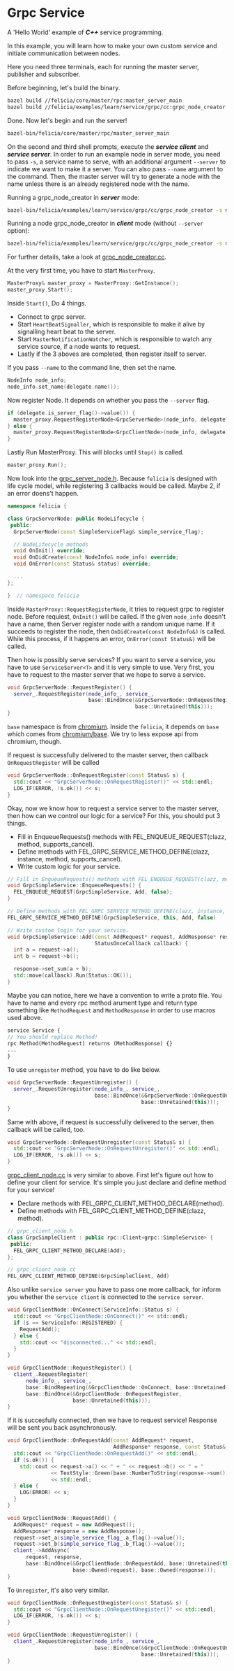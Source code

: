 # Grpc Service

A 'Hello World' example of ***C++*** service programming.

In this example, you will learn how to make your own custom service and initiate communication between nodes.

Here you need three terminals, each for running the master server, publisher and subscriber.

Before beginning, let's build the binary.

```bash
bazel build //felicia/core/master/rpc:master_server_main
bazel build //felicia/examples/learn/service/grpc/cc:grpc_node_creator
```

Done. Now let's begin and run the server!

```bash
bazel-bin/felicia/core/master/rpc/master_server_main
```

On the second and third shell prompts, execute the ***service client*** and ***service server***. In order to run an example node in server mode, you need to pass `-s`, a service name to serve, with an additional argument `--server` to indicate we want to make it a server. You can also pass `--name` argument to the command. Then, the master server will try to generate a node with the name unless there is an already registered node with the name.

Running a grpc_node_creator in ***server*** mode:
```bash
bazel-bin/felicia/examples/learn/service/grpc/cc/grpc_node_creator -s message --server
```

Running a node grpc_node_creator in ***client*** mode (without `--server` option):
```bash
bazel-bin/felicia/examples/learn/service/grpc/cc/grpc_node_creator -s message -a 1 -b 2
```

For further details, take a look at [grpc_node_creator.cc](grpc_node_creator.cc).

At the very first time, you have to start `MasterProxy`.

```c++
MasterProxy& master_proxy = MasterProxy::GetInstance();
master_proxy.Start();
```

Inside `Start()`, Do 4 things.
* Connect to grpc server.
* Start `HeartBeatSignaller`, which is responsible to make it alive by signalling heart beat to the server.
* Start `MasterNotificationWatcher`, which is responsible to watch any service source, if a node wants to request.
* Lastly if the 3 aboves are completed, then register itself to server.

If you pass `--name` to the command line, then set the name.

```c++
NodeInfo node_info;
node_info.set_name(delegate.name());
```

Now register Node. It depends on whether you pass the `--server` flag.

```c++
if (delegate.is_server_flag()->value()) {
  master_proxy.RequestRegisterNode<GrpcServerNode>(node_info, delegate);
} else {
  master_proxy.RequestRegisterNode<GrpcClientNode>(node_info, delegate);
}
```

Lastly Run MasterProxy. This will blocks until `Stop()` is called.

```c++
master_proxy.Run();
```

Now look into the [grpc_server_node.h](grpc_server_node.h). Because `felicia` is designed with life cycle model, while registering 3 callbacks would be called. Maybe 2, if an error doens't happen.

```c++
namespace felicia {

class GrpcServerNode: public NodeLifecycle {
 public:
  GrpcServerNode(const SimpleServiceFlag& simple_service_flag);

  // NodeLifecycle methods
  void OnInit() override;
  void OnDidCreate(const NodeInfo& node_info) override;
  void OnError(const Status& status) override;

  ...
};

}  // namespace felicia
```

Inside `MasterProxy::RequestRegisterNode`, it tries to request grpc to register node.
Before requiest, `OnInit()` will be called. If the given `node_info` doesn't have a name, then Server register node with a random unique name. If it succeeds to register the node, then `OnDidCreate(const NodeInfo&)` is called. While this process, if it happens an error, `OnError(const Status&)` will be called.


Then how is possibly serve services? If you want to serve a service, you have to use `ServiceServer<T>` and it is very simple to use. Very first, you have to request to the master server that we hope to serve a service.

```c++
void GrpcServerNode::RequestRegister() {
  server_.RequestRegister(node_info_, service_,
                          base::BindOnce(&GrpcServerNode::OnRequestRegister,
                                         base::Unretained(this)));
}
```

`base` namespace is from [chromium](/third_party/chromium). Inside the `felicia`, it depends on `base` which comes from [chromium/base](https://github.com/chromium/chromium/tree/master/base). We try to less expose api from chromium, though.

If request is successfully delivered to the master server, then callback `OnRequestRegister` will be called

```c++
void GrpcServerNode::OnRequestRegister(const Status& s) {
  std::cout << "GrpcServerNode::OnRequestRegister()" << std::endl;
  LOG_IF(ERROR, !s.ok()) << s;
}
```

Okay, now we know how to request a service server to the master server, then how can we control our logic for a service? For this, you should put 3 things.
* Fill in EnqueueRequests() methods with FEL_ENQUEUE_REQUEST(clazz, method, supports_cancel).
* Define methods with FEL_GRPC_SERVICE_METHOD_DEFINE(clazz, instance, method, supports_cancel).
* Write custom logic for your service.

```c++
// Fill in EnqueueRequests() methods with FEL_ENQUEUE_REQUEST(clazz, method, supports_cancel).
void GrpcSimpleService::EnqueueRequests() {
  FEL_ENQUEUE_REQUEST(GrpcSimpleService, Add, false);
}

// Define methods with FEL_GRPC_SERVICE_METHOD_DEFINE(clazz, instance, method, supports_cancel).
FEL_GRPC_SERVICE_METHOD_DEFINE(GrpcSimpleService, this, Add, false)

// Write custom login for your service.
void GrpcSimpleService::Add(const AddRequest* request, AddResponse* response,
                            StatusOnceCallback callback) {
  int a = request->a();
  int b = request->b();

  response->set_sum(a + b);
  std::move(callback).Run(Status::OK());
}
```

Maybe you can notice, here we have a convention to write a proto file. You have to name and every rpc method arument type and return type something like `MethodRequest` and `MethodResponse` in order to use macros used above.

```protobuf
service Service {
// You should replace Method!
rpc Method(MethodRequest) returns (MethodResponse) {}
...
}
```

To use `unregister` method, you have to do like below.

```c++
void GrpcServerNode::RequestUnregister() {
  server_.RequestUnregister(node_info_, service_,
                            base::BindOnce(&GrpcServerNode::OnRequestUnregister,
                                           base::Unretained(this)));
}
```

Same with above, if request is successfully delivered to the server, then callback
will be called, too.

```c++
void GrpcServerNode::OnRequestUnregister(const Status& s) {
  std::cout << "GrpcServerNode::OnRequestUnregister()" << std::endl;
  LOG_IF(ERROR, !s.ok()) << s;
}
```

[grpc_client_node.cc](grpc_client_node.cc) is very similar to above. First let's figure out how to define your client for service. It's simple you just declare and define method for your service!

* Declare methods with FEL_GRPC_CLIENT_METHOD_DECLARE(method).
* Define methods with FEL_GRPC_CLIENT_METHOD_DEFINE(clazz, method).

```c++
// grpc_client_node.h
class GrpcSimpleClient : public rpc::Client<grpc::SimpleService> {
 public:
  FEL_GRPC_CLIENT_METHOD_DECLARE(Add);
};

// grpc_client_node.cc
FEL_GRPC_CLIENT_METHOD_DEFINE(GrpcSimpleClient, Add)
```

Also unlike `service server` you have to pass one more callback, for inform you whether the `service client` is connected to the `service server`.

```c++
void GrpcClientNode::OnConnect(ServiceInfo::Status s) {
  std::cout << "GrpcClientNode::OnConnect()" << std::endl;
  if (s == ServiceInfo::REGISTERED) {
    RequestAdd();
  } else {
    std::cout << "disconnected..." << std::endl;
  }
}

void GrpcClientNode::RequestRegister() {
  client_.RequestRegister(
      node_info_, service_,
      base::BindRepeating(&GrpcClientNode::OnConnect, base::Unretained(this)),
      base::BindOnce(&GrpcClientNode::OnRequestRegister,
                     base::Unretained(this)));
}
```

If it is succesfully connected, then we have to request service! Response will be sent you back asynchronously.

```c++
void GrpcClientNode::OnRequestAdd(const AddRequest* request,
                                  AddResponse* response, const Status& s) {
  std::cout << "GrpcClientNode::OnRequestAdd()" << std::endl;
  if (s.ok()) {
    std::cout << request->a() << " + " << request->b() << " = "
              << TextStyle::Green(base::NumberToString(response->sum()))
              << std::endl;
  } else {
    LOG(ERROR) << s;
  }
}

void GrpcClientNode::RequestAdd() {
  AddRequest* request = new AddRequest();
  AddResponse* response = new AddResponse();
  request->set_a(simple_service_flag_.a_flag()->value());
  request->set_b(simple_service_flag_.b_flag()->value());
  client_->AddAsync(
      request, response,
      base::BindOnce(&GrpcClientNode::OnRequestAdd, base::Unretained(this),
                     base::Owned(request), base::Owned(response)));
}
```

To `Unregister`, it's also very similar.

```c++
void GrpcClientNode::OnRequestUnegister(const Status& s) {
  std::cout << "GrpcClientNode::OnRequestUnegister()" << std::endl;
  LOG_IF(ERROR, !s.ok()) << s;
}

void GrpcClientNode::RequestUnregister() {
  client_.RequestUnregister(node_info_, service_,
                            base::BindOnce(&GrpcClientNode::OnRequestUnegister,
                                           base::Unretained(this)));
}
```

